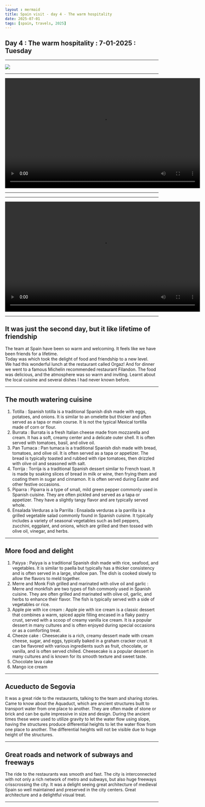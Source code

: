 ```yaml
---
layout : mermaid
title: Spain visit - day 4 - The warm hospitality
date: 2025-07-01
tags: [spain, travels, 2025]
---
```


## Day 4 : The warm hospitality : 7-01-2025 : Tuesday

---

![](/assets/travels/spain25/day4-mon-7-1-25-warmhospitality.png)

---

<video width="640" height="360" controls>
  <source src="/assets/travels/spain25/day4-video.mp4" type="video/mp4">
  Your browser does not support the video tag.
</video>

---

---

<video width="640" height="360" controls>
  <source src="/assets/travels/spain25/day4-video2.mp4" type="video/mp4">
  Your browser does not support the video tag.
</video>

---



## It was just the second day, but it like lifetime of friendship

The team at Spain have been so warm and welcoming. It feels like we have been friends for a lifetime.   
Today was which took the delight of food and friendship to a new level.  
We had this wonderful lunch at the restaurant called Orgaz!
And for dinner we went to a famous Michelin recommended restaurant Filandon.
The food was delicious, and the atmosphere was so warm and inviting.
Learnt about the local cuisine and several dishes I had never known before.

---

## The mouth watering cuisine

1. Totilla : Spanish totilla is a traditional Spanish dish made with eggs, potatoes, and onions. It is similar to an omelette but thicker and often served as a tapa or main course. It is not the typical Mexical tortilla made of corn or flour.
2. Burrata : Burrata is a fresh Italian cheese made from mozzarella and cream. It has a soft, creamy center and a delicate outer shell. It is often served with tomatoes, basil, and olive oil.
3. Pan Tumaca : Pan tumaca is a traditional Spanish dish made with bread, tomatoes, and olive oil. It is often served as a tapa or appetizer. The bread is typically toasted and rubbed with ripe tomatoes, then drizzled with olive oil and seasoned with salt.
4. Torrija : Torrija is a traditional Spanish dessert similar to French toast. It is made by soaking slices of bread in milk or wine, then frying them and coating them in sugar and cinnamon. It is often served during Easter and other festive occasions.
5. Piparra : Piparra is a type of small, mild green pepper commonly used in Spanish cuisine. They are often pickled and served as a tapa or appetizer. They have a slightly tangy flavor and are typically served whole.
6. Ensalada Verduras a la Parrilla : Ensalada verduras a la parrilla is a grilled vegetable salad commonly found in Spanish cuisine. It typically includes a variety of seasonal vegetables such as bell peppers, zucchini, eggplant, and onions, which are grilled and then tossed with olive oil, vinegar, and herbs.

---

## More food and delight

1. Paiyya : Paiyya is a traditional Spanish dish made with rice, seafood, and vegetables. It is similar to paella but typically has a thicker consistency and is often served in a large, shallow pan. The dish is cooked slowly to allow the flavors to meld together.
2. Merre and Monk Fish grilled and marinated with olive oil and garlic : Merre and monkfish are two types of fish commonly used in Spanish cuisine. They are often grilled and marinated with olive oil, garlic, and herbs to enhance their flavor. The fish is typically served with a side of vegetables or rice.
3.  Apple pie with ice cream : Apple pie with ice cream is a classic dessert that combines a warm, spiced apple filling encased in a flaky pastry crust, served with a scoop of creamy vanilla ice cream. It is a popular dessert in many cultures and is often enjoyed during special occasions or as a comforting treat.
4. Cheeze cake : Cheesecake is a rich, creamy dessert made with cream cheese, sugar, and eggs, typically baked in a graham cracker crust. It can be flavored with various ingredients such as fruit, chocolate, or vanilla, and is often served chilled. Cheesecake is a popular dessert in many cultures and is known for its smooth texture and sweet taste.
5. Chocolate lava cake
6. Mango ice cream

---

## Acueducto de Segovia

It was a great ride to the restaurants, talking to the team and sharing stories. Came to know about the Aquaduct, which are ancient structures built to transport water from one place to another. They are often made of stone or brick and can be quite impressive in size and design. During the ancient times these were used to utilize gravity to let the water flow using slope, having the structures produce differential heights to let the water flow from one place to another. The differential heights will not be visible due to huge height of the structures.

---

## Great roads and network of subways and freeways

The ride to the restaurants was smooth and fast. The city is interconnected with not only a rich network of metro and subways, but also huge freeways crisscrossing the city. It was a delight seeing great architecture of medieval Spain so well maintained and preserved in the city centers. Great architecture and a delightful visual treat. 

---



